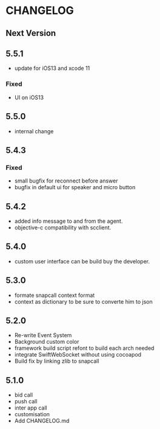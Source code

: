 # CHANGELOG

## Next Version
## 5.5.1

- update for iOS13 and xcode 11

### Fixed
- UI on iOS13

## 5.5.0
- internal change

## 5.4.3 
### Fixed
- small bugfix for reconnect before answer
- bugfix in default ui for speaker and micro button

## 5.4.2
- added info message to and from  the agent. 
- objective-c compatibility with scclient.  

## 5.4.0
- custom user interface can be build buy the developer.

## 5.3.0

- formate snapcall context format 
- context as dictionary to be sure to converte him to json 

## 5.2.0

- Re-write Event System 
- Background custom color
- framework build script refont to build each arch needed
- integrate SwiftWebSocket without using cocoapod
- Build fix by linking zlib to snapcall

## 5.1.0
- bid call
- push call
- inter app call
- customisation
- Add CHANGELOG.md

